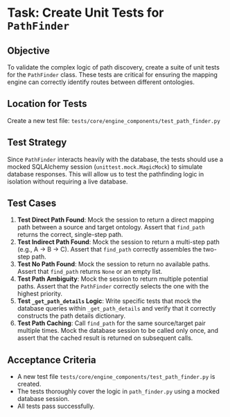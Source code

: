 # Task: Create Unit Tests for `PathFinder`

## Objective
To validate the complex logic of path discovery, create a suite of unit tests for the `PathFinder` class. These tests are critical for ensuring the mapping engine can correctly identify routes between different ontologies.

## Location for Tests
Create a new test file: `tests/core/engine_components/test_path_finder.py`

## Test Strategy
Since `PathFinder` interacts heavily with the database, the tests should use a mocked SQLAlchemy session (`unittest.mock.MagicMock`) to simulate database responses. This will allow us to test the pathfinding logic in isolation without requiring a live database.

## Test Cases

1.  **Test Direct Path Found**: Mock the session to return a direct mapping path between a source and target ontology. Assert that `find_path` returns the correct, single-step path.
2.  **Test Indirect Path Found**: Mock the session to return a multi-step path (e.g., A -> B -> C). Assert that `find_path` correctly assembles the two-step path.
3.  **Test No Path Found**: Mock the session to return no available paths. Assert that `find_path` returns `None` or an empty list.
4.  **Test Path Ambiguity**: Mock the session to return multiple potential paths. Assert that the `PathFinder` correctly selects the one with the highest priority.
5.  **Test `_get_path_details` Logic**: Write specific tests that mock the database queries within `_get_path_details` and verify that it correctly constructs the path details dictionary.
6.  **Test Path Caching**: Call `find_path` for the same source/target pair multiple times. Mock the database session to be called only once, and assert that the cached result is returned on subsequent calls.

## Acceptance Criteria
*   A new test file `tests/core/engine_components/test_path_finder.py` is created.
*   The tests thoroughly cover the logic in `path_finder.py` using a mocked database session.
*   All tests pass successfully.
